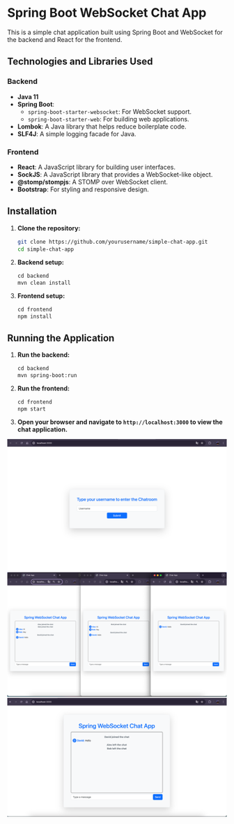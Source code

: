 # Spring Boot WebSocket Chat App

This is a simple chat application built using Spring Boot and WebSocket for the backend and React for the frontend.

## Technologies and Libraries Used

### Backend

- **Java 11**
- **Spring Boot**:
    - `spring-boot-starter-websocket`: For WebSocket support.
    - `spring-boot-starter-web`: For building web applications.
- **Lombok**: A Java library that helps reduce boilerplate code.
- **SLF4J**: A simple logging facade for Java.

### Frontend

- **React**: A JavaScript library for building user interfaces.
- **SockJS**: A JavaScript library that provides a WebSocket-like object.
- **@stomp/stompjs**: A STOMP over WebSocket client.
- **Bootstrap**: For styling and responsive design.

## Installation

1. **Clone the repository:**

   ```sh
   git clone https://github.com/yourusername/simple-chat-app.git
   cd simple-chat-app
   ```
   
2. **Backend setup:**

     ```shell
    cd backend
    mvn clean install
    ```
   
3. **Frontend setup:**

    ```shell
    cd frontend
    npm install
    ```
   
## Running the Application

1. **Run the backend:**

    ```shell
    cd backend
    mvn spring-boot:run
    ```
2. **Run the frontend:**

    ```shell
    cd frontend
    npm start
    ```
   
3. **Open your browser and navigate to `http://localhost:3000` to view the chat application.**

![img.png](img.png)
![img_1.png](img_1.png)
![img_2.png](img_2.png)
